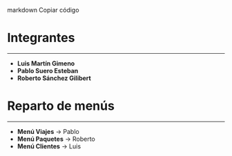 
markdown
Copiar código
# Integrantes
----------------------------------------------------------------
- **Luis Martín Gimeno**  
- **Pablo Suero Esteban**  
- **Roberto Sánchez Gilibert**  

# Reparto de menús
----------------------------------------------------------------
- **Menú Viajes** → Pablo  
- **Menú Paquetes** → Roberto  
- **Menú Clientes** → Luis  
